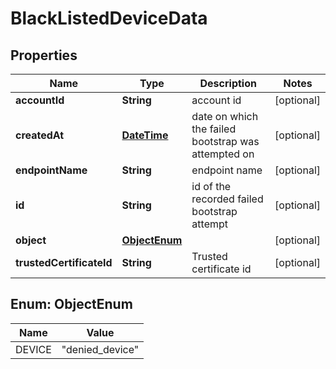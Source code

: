 
# BlackListedDeviceData

## Properties
Name | Type | Description | Notes
------------ | ------------- | ------------- | -------------
**accountId** | **String** | account id |  [optional]
**createdAt** | [**DateTime**](DateTime.md) | date on which the failed bootstrap was attempted on |  [optional]
**endpointName** | **String** | endpoint name |  [optional]
**id** | **String** | id of the recorded failed bootstrap attempt |  [optional]
**object** | [**ObjectEnum**](#ObjectEnum) |  |  [optional]
**trustedCertificateId** | **String** | Trusted certificate id |  [optional]


<a name="ObjectEnum"></a>
## Enum: ObjectEnum
Name | Value
---- | -----
DEVICE | &quot;denied_device&quot;



